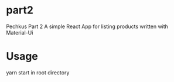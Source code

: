 # part2
Pechkus Part 2
A simple React App for listing products written with Material-Ui
# Usage
yarn start in root directory
